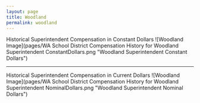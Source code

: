 ```yaml
---
layout: page
title: Woodland
permalink: woodland
---
```



Historical Superintendent Compensation in Constant Dollars
![Woodland Image](pages/WA School District Compensation History for Woodland Superintendent ConstantDollars.png "Woodland Superintendent Constant Dollars")

___

Historical Superintendent Compensation in Current Dollars
![Woodland Image](pages/WA School District Compensation History for Woodland Superintendent NominalDollars.png "Woodland Superintendent Nominal Dollars")